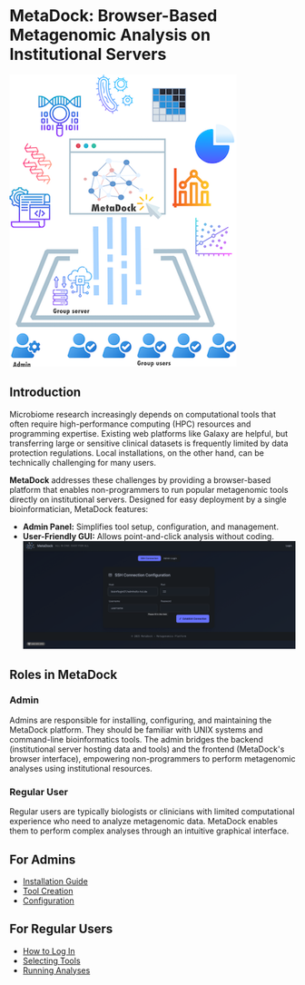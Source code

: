 # MetaDock: Browser-Based Metagenomic Analysis on Institutional Servers

![MetaDock Logo](./images/metadock_graphic_abstract_downsize.png)

## Introduction

Microbiome research increasingly depends on computational tools that often require high-performance computing (HPC) resources and programming expertise. Existing web platforms like Galaxy are helpful, but transferring large or sensitive clinical datasets is frequently limited by data protection regulations. Local installations, on the other hand, can be technically challenging for many users.

**MetaDock** addresses these challenges by providing a browser-based platform that enables non-programmers to run popular metagenomic tools directly on institutional servers. Designed for easy deployment by a single bioinformatician, MetaDock features:

- **Admin Panel:** Simplifies tool setup, configuration, and management.
- **User-Friendly GUI:** Allows point-and-click analysis without coding.
   ![MetaDock Demo](./images/login.gif)
## Roles in MetaDock

### Admin

Admins are responsible for installing, configuring, and maintaining the MetaDock platform. They should be familiar with UNIX systems and command-line bioinformatics tools. The admin bridges the backend (institutional server hosting data and tools) and the frontend (MetaDock's browser interface), empowering non-programmers to perform metagenomic analyses using institutional resources.

### Regular User

Regular users are typically biologists or clinicians with limited computational experience who need to analyze metagenomic data. MetaDock enables them to perform complex analyses through an intuitive graphical interface.

## For Admins

- [Installation Guide](./docs/installation.md)
- [Tool Creation](./docs/tool_creation.md)
- [Configuration](./docs/tool_configuration.md)


## For Regular Users

- [How to Log In]()
- [Selecting Tools]()
- [Running Analyses]()
